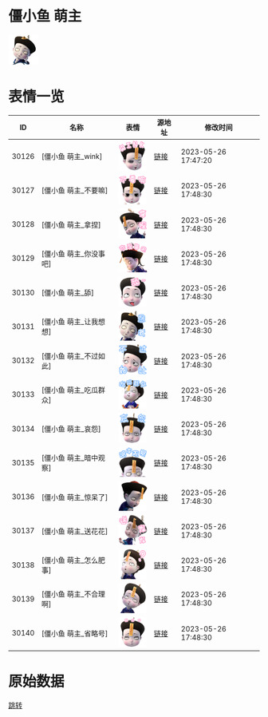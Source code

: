 # 僵小鱼 萌主

<img src="./cover.png" height="60" alt="cover" />

# 表情一览

|ID|名称|表情|源地址|修改时间|
|----|----|----|----|----|
|30126|[僵小鱼 萌主_wink]|<img src="./pic/030126_%5B僵小鱼 萌主_wink%5D.png" height="60" alt="wink"/>|[链接](https://i0.hdslb.com/bfs/garb/001ff1f4ed1c16ad22a347e9a3d853b17d25d9b8.png)|2023-05-26 17:47:20|
|30127|[僵小鱼 萌主_不要嘛]|<img src="./pic/030127_%5B僵小鱼 萌主_不要嘛%5D.png" height="60" alt="不要嘛"/>|[链接](https://i0.hdslb.com/bfs/garb/55957dfdffb584d37a2e493767e1caec510990fb.png)|2023-05-26 17:48:30|
|30128|[僵小鱼 萌主_拿捏]|<img src="./pic/030128_%5B僵小鱼 萌主_拿捏%5D.png" height="60" alt="拿捏"/>|[链接](https://i0.hdslb.com/bfs/garb/9c5f819eb92ea4c2f8824da94f0faac3740ecb32.png)|2023-05-26 17:48:30|
|30129|[僵小鱼 萌主_你没事吧]|<img src="./pic/030129_%5B僵小鱼 萌主_你没事吧%5D.png" height="60" alt="你没事吧"/>|[链接](https://i0.hdslb.com/bfs/garb/8288325d8dea79bde77d27193b179ded3ae0ac1d.png)|2023-05-26 17:48:30|
|30130|[僵小鱼 萌主_舔]|<img src="./pic/030130_%5B僵小鱼 萌主_舔%5D.png" height="60" alt="舔"/>|[链接](https://i0.hdslb.com/bfs/garb/9ec97192e133d008586790ed8bece5e030c35cc8.png)|2023-05-26 17:48:30|
|30131|[僵小鱼 萌主_让我想想]|<img src="./pic/030131_%5B僵小鱼 萌主_让我想想%5D.png" height="60" alt="让我想想"/>|[链接](https://i0.hdslb.com/bfs/garb/d8dd570badf9e5d3aeca63091347c4ab2c8835a2.png)|2023-05-26 17:48:30|
|30132|[僵小鱼 萌主_不过如此]|<img src="./pic/030132_%5B僵小鱼 萌主_不过如此%5D.png" height="60" alt="不过如此"/>|[链接](https://i0.hdslb.com/bfs/garb/3241785ecf4cb71fd7b0ec20f065de923f0d8d34.png)|2023-05-26 17:48:30|
|30133|[僵小鱼 萌主_吃瓜群众]|<img src="./pic/030133_%5B僵小鱼 萌主_吃瓜群众%5D.png" height="60" alt="吃瓜群众"/>|[链接](https://i0.hdslb.com/bfs/garb/c6f0a3f6d4bbd7d7499b7f9cfdc3b0b702493a91.png)|2023-05-26 17:48:30|
|30134|[僵小鱼 萌主_哀怨]|<img src="./pic/030134_%5B僵小鱼 萌主_哀怨%5D.png" height="60" alt="哀怨"/>|[链接](https://i0.hdslb.com/bfs/garb/273d053412dae8428ea17c369f12e26757f21008.png)|2023-05-26 17:48:30|
|30135|[僵小鱼 萌主_暗中观察]|<img src="./pic/030135_%5B僵小鱼 萌主_暗中观察%5D.png" height="60" alt="暗中观察"/>|[链接](https://i0.hdslb.com/bfs/garb/625aee09be59e87296d4d788b61556d31c0bc5a1.png)|2023-05-26 17:48:30|
|30136|[僵小鱼 萌主_惊呆了]|<img src="./pic/030136_%5B僵小鱼 萌主_惊呆了%5D.png" height="60" alt="惊呆了"/>|[链接](https://i0.hdslb.com/bfs/garb/158a63749f94b693ee1ef17881cfb45b1e42ec70.png)|2023-05-26 17:48:30|
|30137|[僵小鱼 萌主_送花花]|<img src="./pic/030137_%5B僵小鱼 萌主_送花花%5D.png" height="60" alt="送花花"/>|[链接](https://i0.hdslb.com/bfs/garb/0272f964bf206448ea004770d63282d73878cdca.png)|2023-05-26 17:48:30|
|30138|[僵小鱼 萌主_怎么肥事]|<img src="./pic/030138_%5B僵小鱼 萌主_怎么肥事%5D.png" height="60" alt="怎么肥事"/>|[链接](https://i0.hdslb.com/bfs/garb/13a705634617671dddc42ddd55e9e18c4d4b6919.png)|2023-05-26 17:48:30|
|30139|[僵小鱼 萌主_不合理啊]|<img src="./pic/030139_%5B僵小鱼 萌主_不合理啊%5D.png" height="60" alt="不合理啊"/>|[链接](https://i0.hdslb.com/bfs/garb/b92e9cda1a85f90ee0ce15fddda1685fc847dcdb.png)|2023-05-26 17:48:30|
|30140|[僵小鱼 萌主_省略号]|<img src="./pic/030140_%5B僵小鱼 萌主_省略号%5D.png" height="60" alt="省略号"/>|[链接](https://i0.hdslb.com/bfs/garb/1c0b679f62391c3d993dad58eb2987d2242ab404.png)|2023-05-26 17:48:30|

# 原始数据

[跳转](./raw.json)


